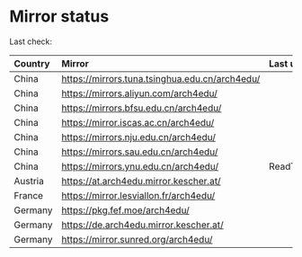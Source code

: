 <script src="./time.js"></script>
# Mirror status
Last check: <script type="text/javascript">localize(1680337281.2748904);</script>

|Country|Mirror|Last update|
|:------|:-----|:----------|
|China|https://mirrors.tuna.tsinghua.edu.cn/arch4edu/|<script type="text/javascript">localize(1680330866);</script>|
|China|https://mirrors.aliyun.com/arch4edu/|<script type="text/javascript">localize(1680287308);</script>|
|China|https://mirrors.bfsu.edu.cn/arch4edu/|<script type="text/javascript">localize(1680287308);</script>|
|China|https://mirror.iscas.ac.cn/arch4edu/|<script type="text/javascript">localize(1680287308);</script>|
|China|https://mirrors.nju.edu.cn/arch4edu/|<script type="text/javascript">localize(1680244455);</script>|
|China|https://mirrors.sau.edu.cn/arch4edu/|<script type="text/javascript">localize(1673850842);</script>|
|China|https://mirrors.ynu.edu.cn/arch4edu/|ReadTimeout|
|Austria|https://at.arch4edu.mirror.kescher.at/|<script type="text/javascript">localize(1680287308);</script>|
|France|https://mirror.lesviallon.fr/arch4edu/|<script type="text/javascript">localize(1680287308);</script>|
|Germany|https://pkg.fef.moe/arch4edu/|<script type="text/javascript">localize(1680287308);</script>|
|Germany|https://de.arch4edu.mirror.kescher.at/|<script type="text/javascript">localize(1680287308);</script>|
|Germany|https://mirror.sunred.org/arch4edu/|<script type="text/javascript">localize(1680287308);</script>|

<script src="./tablefilter/tablefilter.js"></script>
<script src="./table.js"></script>